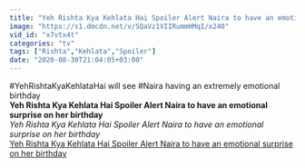 ```yaml
---
title: "Yeh Rishta Kya Kehlata Hai Spoiler Alert Naira to have an emotional surprise on her birthday"
image: "https://s1.dmcdn.net/v/SQaVz1VIIRummHMqI/x240"
vid_id: "x7vtx4t"
categories: "tv"
tags: ["Rishta","Kehlata","Spoiler"]
date: "2020-08-30T21:04:05+03:00"
---
```

#YehRishtaKyaKehlataHai will see #Naira having an extremely emotional birthday<br><b>Yeh Rishta Kya Kehlata Hai Spoiler Alert Naira to have an emotional surprise on her birthday</b><br> <i>Yeh Rishta Kya Kehlata Hai Spoiler Alert Naira to have an emotional surprise on her birthday</i><br> <u>Yeh Rishta Kya Kehlata Hai Spoiler Alert Naira to have an emotional surprise on her birthday</u>
